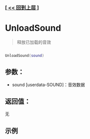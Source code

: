 ### [[ << 回到上层 ]](index.md)

# UnloadSound

> 释放已加载的音效

```lua

UnloadSound(sound)

```

## 参数：

+ sound [userdata-SOUND]：音效数据

## 返回值：

无

## 示例

```lua

```